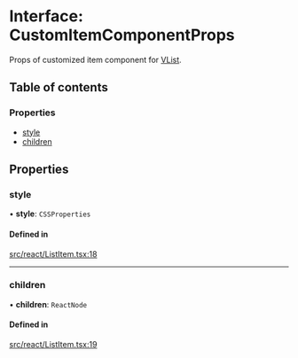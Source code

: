 # Interface: CustomItemComponentProps

Props of customized item component for [VList](../API.md#vlist).

## Table of contents

### Properties

- [style](CustomItemComponentProps.md#style)
- [children](CustomItemComponentProps.md#children)

## Properties

### style

• **style**: `CSSProperties`

#### Defined in

[src/react/ListItem.tsx:18](https://github.com/inokawa/virtua/blob/e5e58101/src/react/ListItem.tsx#L18)

___

### children

• **children**: `ReactNode`

#### Defined in

[src/react/ListItem.tsx:19](https://github.com/inokawa/virtua/blob/e5e58101/src/react/ListItem.tsx#L19)
